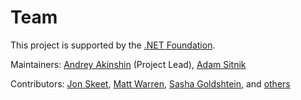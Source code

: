 # Team

This project is supported by the [.NET Foundation](https://dotnetfoundation.org).

Maintainers: [Andrey Akinshin](https://github.com/AndreyAkinshin) (Project Lead), [Adam Sitnik](https://github.com/adamsitnik)

Contributors: [Jon Skeet](https://github.com/jskeet), [Matt Warren](https://github.com/mattwarren), [Sasha Goldshtein](https://github.com/goldshtn), and [others](https://github.com/PerfDotNet/BenchmarkDotNet/graphs/contributors)

